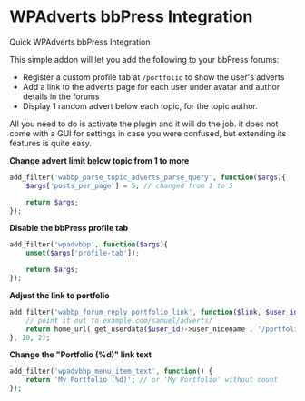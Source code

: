 # WPAdverts bbPress Integration
Quick WPAdverts bbPress Integration

This simple addon will let you add the following to your bbPress forums:

- Register a custom profile tab at `/portfolio` to show the user's adverts
- Add a link to the adverts page for each user under avatar and author details in the forums
- Display 1 random advert below each topic, for the topic author.

All you need to do is activate the plugin and it will do the job. it does not come with a GUI for settings in case you were confused, but extending its features is quite easy.

**Change advert limit below topic from 1 to more**

```php
add_filter('wabbp_parse_topic_adverts_parse_query', function($args){
	$args['posts_per_page'] = 5; // changed from 1 to 5

	return $args;
});
```

**Disable the bbPress profile tab**

```php
add_filter('wpadvbbp', function($args){
	unset($args['profile-tab']);

	return $args;
});
```

**Adjust the link to portfolio**

```php
add_filter('wabbp_forum_reply_portfolio_link', function($link, $user_id){
	// point it out to example.com/samuel/adverts/
	return home_url( get_userdata($user_id)->user_nicename . '/portfolio/' );
}, 10, 2);
```

**Change the "Portfolio (%d)" link text**

```php
add_filter('wpadvbbp_menu_item_text', function() {
	return 'My Portfolio (%d)'; // or 'My Portfolio' without count
});
```